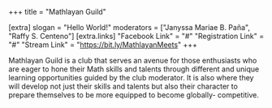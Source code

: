 +++
title = "Mathlayan Guild"

[extra]
slogan = "Hello World!"
moderators = ["Janyssa Mariae B. Paña", "Raffy S. Centeno"]
[extra.links]
"Facebook Link" = "#"
"Registration Link" = "#"
"Stream Link" = "https://bit.ly/MathlayanMeets"
+++

Mathlayan Guild is a club that serves an avenue for those enthusiasts who are eager to hone their Math skills and talents through different and unique learning opportunities guided by the club moderator. It is also where they will develop not just their skills and talents but also their character to prepare themselves to be more equipped to become globally- competitive.